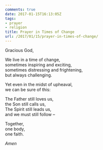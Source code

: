 ```yaml
---
comments: true
date: 2017-01-15T16:13:05Z
tags:
- prayer
- religion
title: Prayer in Times of Change
url: /2017/01/15/prayer-in-times-of-change/
---
```


Gracious God,

We live in a time of change,  
sometimes inspiring and exciting,  
sometimes distressing and frightening,  
but always challenging.

Yet even in the midst of upheaval,  
we can be sure of this:

The Father still loves us,  
the Son still calls us,  
The Spirit still leads us,  
and we must still follow –  

Together,  
one body,  
one faith.

*Amen*
